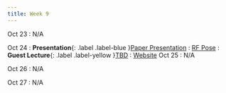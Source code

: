 ```yaml
---
title: Week 9
---
```


Oct 23
: N/A

Oct 24
: **Presentation**{: .label .label-blue }[Paper Presentation](#)
  : [RF Pose](/CSE610_Fall_2023/assets/paper/rfpose3D.pdf)
: **Guest Lecture**{: .label .label-yellow }[TBD](#)
  : [Website]()
Oct 25
: N/A

Oct 26
: N/A

Oct 27
: N/A
